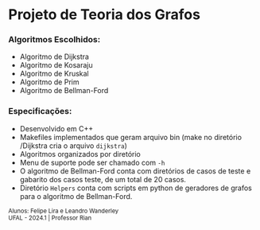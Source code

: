 # Projeto de Teoria dos Grafos

### Algoritmos Escolhidos:

- Algoritmo de Dijkstra
- Algoritmo de Kosaraju
- Algoritmo de Kruskal
- Algoritmo de Prim
- Algoritmo de Bellman-Ford

### Especificações:

- Desenvolvido em C++
- Makefiles implementados que geram arquivo bin (make no diretório /Dijkstra cria o arquivo `dijkstra`)
- Algoritmos organizados por diretório
- Menu de suporte pode ser chamado com `-h`
- O algoritmo de Bellman-Ford conta com diretórios de casos de teste e gabarito dos casos teste, de um total de 20 casos.
- Diretório `Helpers` conta com scripts em python de geradores de grafos para o algoritmo de Bellman-Ford.

<small>Alunos: Felipe Lira e Leandro Wanderley  <br>UFAL - 2024.1 | Professor Rian</small>
